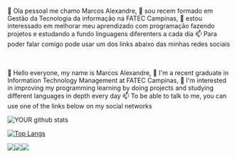 <!-- <img src=""></img> -->
<br>
  👋 Ola pessoal me chamo Marcos Alexandre, 🌱 sou recem formado em Gestão da Tecnologia da informação na FATEC Campinas, 👀 estou interessado em melhorar meu aprendizado com programação fazendo projetos e estudando a fundo linguagens diferenters a cada dia
  📫 Para poder falar comigo pode usar um dos links abaixo das minhas redes sociais 
  
  <br>
    <br>

  <br>

  
  👋 Hello everyone, my name is Marcos Alexandre, 🌱 I'm a recent graduate in Information Technology Management at FATEC Campinas, 👀 I'm interested in improving my programming learning by doing projects and studying different languages ​​in depth every day
  📫 To be able to talk to me, you can use one of the links below on my social networks

<!---
alexandre824/alexandre824 is a ✨ special ✨ repository because its `README.md` (this file) appears on your GitHub profile.
You can click the Preview link to take a look at your changes.
--->


![YOUR github stats](https://github-readme-stats.vercel.app/api?username=alexandre824)


[![Top Langs](https://github-readme-stats.vercel.app/api/top-langs/?username=alexandre824&langs_count=3)](https://github.com/anuraghazra/github-readme-stats)


[<img src="https://img.shields.io/badge/twitter-%231DA1F2.svg?&style=for-the-badge&logo=twitter&logoColor=white"/>](https://twitter.com/USERNAME)[<img src="https://img.shields.io/badge/whatsapp-%2312100E.svg?&style=for-the-badge&logo=whatsapp&logoColor=white" />]( https://wa.me/5519993967033)[<img src="https://img.shields.io/badge/linkedin-%230077B5.svg?&style=for-the-badge&logo=linkedin&logoColor=white" />](https://www.linkedin.com/in/marcos-reis-santos384/) 
<!-- [<img src = "https://img.shields.io/badge/instagram-%23E4405F.svg?&style=for-the-badge&logo=instagram&logoColor=white">](https://www.instagram.com/USERNAME/)  -->
<!-- [<img src = "https://img.shields.io/badge/facebook-%231877F2.svg?&style=for-the-badge&logo=facebook&logoColor=white">](https://www.facebook.com/USERNAME) -->
